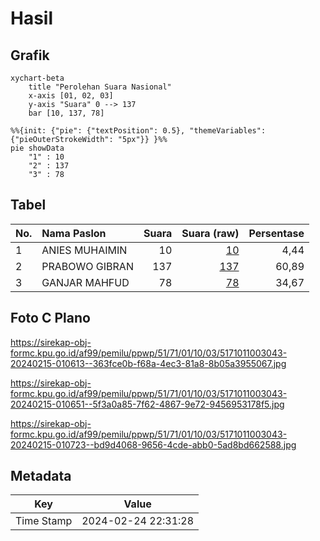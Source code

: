 # Hasil

## Grafik

```mermaid
xychart-beta
    title "Perolehan Suara Nasional"
    x-axis [01, 02, 03]
    y-axis "Suara" 0 --> 137
    bar [10, 137, 78]
```

```mermaid
%%{init: {"pie": {"textPosition": 0.5}, "themeVariables": {"pieOuterStrokeWidth": "5px"}} }%%
pie showData
    "1" : 10
    "2" : 137
    "3" : 78
```

## Tabel

| No. | Nama Paslon    | Suara | Suara (raw) | Persentase |
|:--- |:-------------- | -----:| -----------:| ----------:|
| 1   | ANIES MUHAIMIN | 10    | [10][p-1]   | 4,44       |
| 2   | PRABOWO GIBRAN | 137   | [137][p-2]  | 60,89      |
| 3   | GANJAR MAHFUD  | 78    | [78][p-3]   | 34,67      |


[p-1]: https://github.com/gigit-pemilu/pemilu-2024/blob/main/pilpres/hitung-suara/sub/51-bali/sub/71-kota-denpasar/sub/01-denpasar-selatan/sub/1003-sesetan/sub/043-tps/sub/paslon-1.txt
[p-2]: https://github.com/gigit-pemilu/pemilu-2024/blob/main/pilpres/hitung-suara/sub/51-bali/sub/71-kota-denpasar/sub/01-denpasar-selatan/sub/1003-sesetan/sub/043-tps/sub/paslon-2.txt
[p-3]: https://github.com/gigit-pemilu/pemilu-2024/blob/main/pilpres/hitung-suara/sub/51-bali/sub/71-kota-denpasar/sub/01-denpasar-selatan/sub/1003-sesetan/sub/043-tps/sub/paslon-3.txt

## Foto C Plano

https://sirekap-obj-formc.kpu.go.id/af99/pemilu/ppwp/51/71/01/10/03/5171011003043-20240215-010613--363fce0b-f68a-4ec3-81a8-8b05a3955067.jpg

https://sirekap-obj-formc.kpu.go.id/af99/pemilu/ppwp/51/71/01/10/03/5171011003043-20240215-010651--5f3a0a85-7f62-4867-9e72-9456953178f5.jpg

https://sirekap-obj-formc.kpu.go.id/af99/pemilu/ppwp/51/71/01/10/03/5171011003043-20240215-010723--bd9d4068-9656-4cde-abb0-5ad8bd662588.jpg


## Metadata

| Key        | Value               |
| ---------- | ------------------- |
| Time Stamp | 2024-02-24 22:31:28 |



